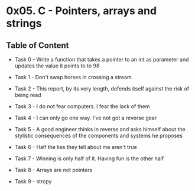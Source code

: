 # 0x05. C - Pointers, arrays and strings

## Table of Content

* Task 0 - Write a function that takes a pointer to an int as parameter and updates the value it points to to 98

* Task 1 - Don't swap horses in crossing a stream

* Task 2 - This report, by its very length, defends itself against the risk of being read

* Task 3 - I do not fear computers. I fear the lack of them

* Task 4 - I can only go one way. I've not got a reverse gear

* Task 5 - A good engineer thinks in reverse and asks himself about the stylistic consequences of the components and systems he proposes

* Task 6 - Half the lies they tell about me aren't true

* Task 7 - Winning is only half of it. Having fun is the other half

* Task 8 - Arrays are not pointers

* Task 9 - strcpy


